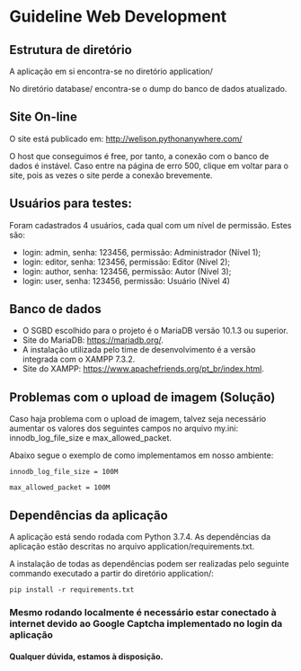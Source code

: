 # Guideline Web Development

## Estrutura de diretório

A aplicação em si encontra-se no diretório application/

No diretório database/ encontra-se o dump do banco de dados atualizado.


## Site On-line

O site está publicado em: http://welison.pythonanywhere.com/

O host que conseguimos é free, por tanto, a conexão com o banco de dados é instável. Caso entre na página de erro 500, clique em voltar para o site, pois as vezes o site perde a conexão brevemente.


## Usuários para testes:

Foram cadastrados 4 usuários, cada qual com um nível de permissão. Estes são:

- login: admin, senha: 123456, permissão: Administrador (Nível 1);
- login: editor, senha: 123456, permissão: Editor (Nível 2);
- login: author, senha: 123456, permissão: Autor (Nível 3);
- login: user, senha: 123456, permissão: Usuário (Nível 4)


## Banco de dados

- O SGBD escolhido para o projeto é o MariaDB versão 10.1.3 ou superior.
- Site do MariaDB: <https://mariadb.org/>.
- A instalação utilizada pelo time de desenvolvimento é a versão integrada com o XAMPP 7.3.2.
- Site do XAMPP: <https://www.apachefriends.org/pt_br/index.html>.


## Problemas com o upload de imagem (Solução)

Caso haja problema com o upload de imagem, talvez seja necessário aumentar os valores dos seguintes campos no arquivo my.ini: innodb_log_file_size e max_allowed_packet.

Abaixo segue o exemplo de como implementamos em nosso ambiente:

`innodb_log_file_size = 100M`

`max_allowed_packet = 100M`


## Dependências da aplicação

A aplicação está sendo rodada com Python 3.7.4. As dependências da aplicação estão descritas no arquivo application/requirements.txt.

A instalação de todas as dependências podem ser realizadas pelo seguinte commando executado a partir do diretório application/:

`pip install -r requirements.txt`


### Mesmo rodando localmente é necessário estar conectado à internet devido ao Google Captcha implementado no login da aplicação


#### Qualquer dúvida, estamos à disposição.